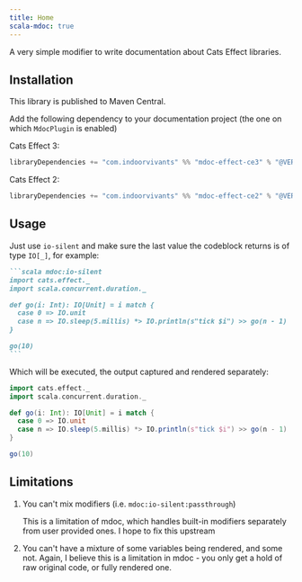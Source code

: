 ```yaml
---
title: Home 
scala-mdoc: true
---
```


A very simple modifier to write documentation about Cats Effect libraries.


## Installation

This library is published to Maven Central.

Add the following dependency to your documentation project (the one on which
`MdocPlugin` is enabled)

Cats Effect 3:

```scala
libraryDependencies += "com.indoorvivants" %% "mdoc-effect-ce3" % "@VERSION@"
```

Cats Effect 2:

```scala
libraryDependencies += "com.indoorvivants" %% "mdoc-effect-ce2" % "@VERSION@"
```


## Usage

Just use `io-silent` and make sure the last value the codeblock returns is
of type `IO[_]`, for example:

````md
```scala mdoc:io-silent
import cats.effect._
import scala.concurrent.duration._

def go(i: Int): IO[Unit] = i match {
  case 0 => IO.unit
  case n => IO.sleep(5.millis) *> IO.println(s"tick $i") >> go(n - 1)
}

go(10)
```
````

Which will be executed, the output captured and rendered separately:


```scala mdoc:io-silent
import cats.effect._
import scala.concurrent.duration._

def go(i: Int): IO[Unit] = i match {
  case 0 => IO.unit
  case n => IO.sleep(5.millis) *> IO.println(s"tick $i") >> go(n - 1)
}

go(10)
```

## Limitations

1. You can't mix modifiers (i.e. `mdoc:io-silent:passthrough`)
   
   This is a limitation of mdoc, which handles built-in modifiers separately
   from user provided ones. I hope to fix this upstream

2. You can't have a mixture of some variables being rendered, and some
   not. Again, I believe this is a limitation in mdoc - you only get a hold
   of raw original code, or fully rendered one.
